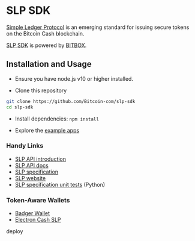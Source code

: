 # SLP SDK

[Simple Ledger Protocol](https://simpleledger.cash) is an emerging standard for issuing secure tokens on the Bitcoin Cash blockchain.

[SLP SDK](https://developer.bitcoin.com/slp) is powered by [BITBOX](https://developer.bitcoin.com/bitbox).

## Installation and Usage

- Ensure you have node.js v10 or higher installed.

- Clone this repository

```bash
git clone https://github.com/Bitcoin-com/slp-sdk
cd slp-sdk
```

- Install dependencies: `npm install`

- Explore the [example apps](examples/README.md)

### Handy Links

- [SLP API introduction](https://developer.bitcoin.com/slp)
- [SLP API docs](https://developer.bitcoin.com/slp/docs/js/getting-started)
- [SLP specification](https://github.com/simpleledger/slp-specifications/blob/master/slp-token-type-1.md)
- [SLP website](https://simpleledger.cash/)
- [SLP specification unit tests](https://github.com/simpleledger/slp-unit-test-data) (Python)

### Token-Aware Wallets

- [Badger Wallet](https://badger.bitcoin.com/)
- [Electron Cash SLP](https://github.com/simpleledger/Electron-Cash-SLP)

deploy

